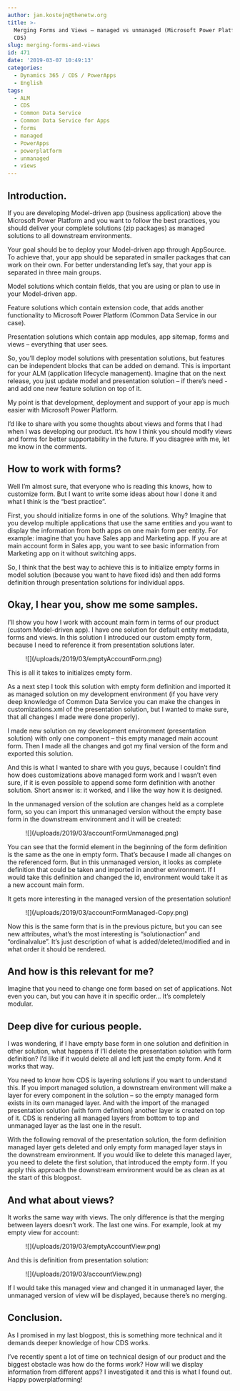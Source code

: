 ```yaml
---
author: jan.kostejn@thenetw.org
title: >-
  Merging Forms and Views – managed vs unmanaged (Microsoft Power Platform and
  CDS)
slug: merging-forms-and-views
id: 471
date: '2019-03-07 10:49:13'
categories:
  - Dynamics 365 / CDS / PowerApps
  - English
tags:
  - ALM
  - CDS
  - Common Data Service
  - Common Data Service for Apps
  - forms
  - managed
  - PowerApps
  - powerplatform
  - unmanaged
  - views
---
```


## Introduction.

If you are developing Model-driven app (business application) above the Microsoft Power Platform and you want to follow the best practices, you should deliver your complete solutions (zip packages) as managed solutions to all downstream environments.

Your goal should be to deploy your Model-driven app through AppSource. To achieve that, your app should be separated in smaller packages that can work on their own. For better understanding let’s say, that your app is separated in three main groups.

Model solutions which contain fields, that you are using or plan to use in your Model-driven app.

Feature solutions which contain extension code, that adds another functionality to Microsoft Power Platform (Common Data Service in our case).

Presentation solutions which contain app modules, app sitemap, forms and views – everything that user sees.

So, you’ll deploy model solutions with presentation solutions, but features can be independent blocks that can be added on demand. This is important for your ALM (application lifecycle management). Imagine that on the next release, you just update model and presentation solution – if there’s need - and add one new feature solution on top of it.

My point is that development, deployment and support of your app is much easier with Microsoft Power Platform.

I’d like to share with you some thoughts about views and forms that I had when I was developing our product. It’s how I think you should modify views and forms for better supportability in the future. If you disagree with me, let me know in the comments.

## How to work with forms?

Well I’m almost sure, that everyone who is reading this knows, how to customize form. But I want to write some ideas about how I done it and what I think is the “best practice”.

First, you should initialize forms in one of the solutions. Why? Imagine that you develop multiple applications that use the same entities and you want to display the information from both apps on one main form per entity. For example: imagine that you have Sales app and Marketing app. If you are at main account form in Sales app, you want to see basic information from Marketing app on it without switching apps.

So, I think that the best way to achieve this is to initialize empty forms in model solution (because you want to have fixed ids) and then add forms definition through presentation solutions for individual apps.

## Okay, I hear you, show me some samples.

I’ll show you how I work with account main form in terms of our product (custom Model-driven app). I have one solution for default entity metadata, forms and views. In this solution I introduced our custom empty form, because I need to reference it from presentation solutions later.

<figure class="wp-block-image is-resized">![](/uploads/2019/03/emptyAccountForm.png)</figure>

This is all it takes to initializes empty form.

As a next step I took this solution with empty form definition and imported it as managed solution on my development environment (if you have very deep knowledge of Common Data Service you can make the changes in customizations.xml of the presentation solution, but I wanted to make sure, that all changes I made were done properly).

I made new solution on my development environment (presentation solution) with only one component – this empty managed main account form. Then I made all the changes and got my final version of the form and exported this solution.

And this is what I wanted to share with you guys, because I couldn’t find how does customizations above managed form work and I wasn’t even sure, if it is even possible to append some form definition with another solution. Short answer is: it worked, and I like the way how it is designed.

In the unmanaged version of the solution are changes held as a complete form, so you can import this unmanaged version without the empty base form in the downstream environment and it will be created:

<figure class="wp-block-image is-resized">![](/uploads/2019/03/accountFormUnmanaged.png)</figure>

You can see that the formid element in the beginning of the form definition is the same as the one in empty form. That’s because I made all changes on the referenced form. But in this unmanaged version, it looks as complete definition that could be taken and imported in another environment. If I would take this definition and changed the id, environment would take it as a new account main form.

It gets more interesting in the managed version of the presentation solution!

<figure class="wp-block-image is-resized">![](/uploads/2019/03/accountFormManaged-Copy.png)</figure>

Now this is the same form that is in the previous picture, but you can see new attributes, what’s the most interesting is “solutionaction” and “ordinalvalue”. It’s just description of what is added/deleted/modified and in what order it should be rendered.

## And how is this relevant for me?

Imagine that you need to change one form based on set of applications. Not even you can, but you can have it in specific order… It’s completely modular.

## Deep dive for curious people.

I was wondering, if I have empty base form in one solution and definition in other solution, what happens if I’ll delete the presentation solution with form definition? I’d like if it would delete all and left just the empty form. And it works that way.

You need to know how CDS is layering solutions if you want to understand this. If you import managed solution, a downstream environment will make a layer for every component in the solution – so the empty managed form exists in its own managed layer. And with the import of the managed presentation solution (with form definition) another layer is created on top of it. CDS is rendering all managed layers from bottom to top and unmanaged layer as the last one in the result.

With the following removal of the presentation solution, the form definition managed layer gets deleted and only empty form managed layer stays in the downstream environment. If you would like to delete this managed layer, you need to delete the first solution, that introduced the empty form. If you apply this approach the downstream environment would be as clean as at the start of this blogpost.

## And what about views?

It works the same way with views. The only difference is that the merging between layers doesn’t work. The last one wins. For example, look at my empty view for account:

<figure class="wp-block-image is-resized">![](/uploads/2019/03/emptyAccountView.png)</figure>

And this is definition from presentation solution:

<figure class="wp-block-image is-resized">![](/uploads/2019/03/accountView.png)</figure>

If I would take this managed view and changed it in unmanaged layer, the unmanaged version of view will be displayed, because there’s no merging.

## Conclusion.

As I promised in my last blogpost, this is something more technical and it demands deeper knowledge of how CDS works.

I’ve recently spent a lot of time on technical design of our product and the biggest obstacle was how do the forms work? How will we display information from different apps? I investigated it and this is what I found out. Happy powerplatforming!